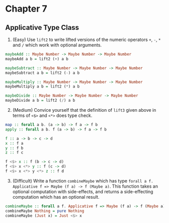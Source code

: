 # Chapter 7

## Applicative Type Class

1. (Easy) Use `lift2` to write lifted versions of the numeric operators `+`,
   `-`, `*` and `/` which work with optional arguments.

``` haskell
maybeAdd :: Maybe Number -> Maybe Number -> Maybe Number
maybeAdd a b = lift2 (+) a b

maybeSubtract :: Maybe Number -> Maybe Number -> Maybe Number
maybeSubtract a b = lift2 (-) a b

maybeMultiply :: Maybe Number -> Maybe Number -> Maybe Number
maybeMultiply a b = lift2 (*) a b

maybeDivide :: Maybe Number -> Maybe Number -> Maybe Number
maybeDivide a b = lift2 (/) a b
```

2. (Medium) Convice yourself that the definition of `lift3` given above in
   terms of `<$>` and `<*>` does type check.

``` haskell
map :: forall a b. (a -> b) -> f a -> f b
apply :: forall a b. f (a -> b) -> f a -> f b

f :: a -> b -> c -> d
x :: f a
y :: f b
z :: f c

f <$> x :: f (b -> c -> d)
f <$> x <*> y :: f (c -> d)
f <$> x <*> y <*> z :: f d
```

3. (Difficult) Write a function `combineMaybe` which has type `forall a f.
   Applicative f => Maybe (f a) -> f (Maybe a)`. This function takes an
   optional computation with side-effects, and returns a side-effecting
   computation which has an optional result.

``` haskell
combineMaybe :: forall a f. Applicative f => Maybe (f a) -> f (Maybe a)
combineMaybe Nothing = pure Nothing
combineMaybe (Just x) = Just <$> x
```

